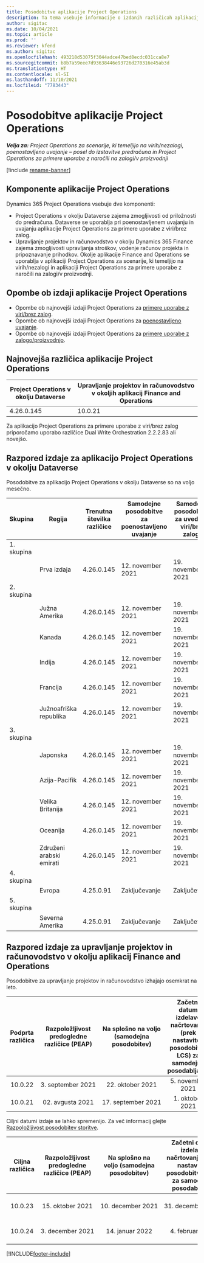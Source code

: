 ```yaml
---
title: Posodobitve aplikacije Project Operations
description: Ta tema vsebuje informacije o izdanih različicah aplikacije Dynamics 365 Project Operations.
author: sigitac
ms.date: 10/04/2021
ms.topic: article
ms.prod: ''
ms.reviewer: kfend
ms.author: sigitac
ms.openlocfilehash: 493218d53075f3044adce47bed8ecdc031cca8e7
ms.sourcegitcommit: b8b7a59eee7d93638446e93726d270316e45ab3d
ms.translationtype: HT
ms.contentlocale: sl-SI
ms.lasthandoff: 11/10/2021
ms.locfileid: "7783443"
---
```

# <a name="project-operations-updates"></a>Posodobitve aplikacije Project Operations

_**Velja za:** Project Operations za scenarije, ki temeljijo na virih/nezalogi, poenostavljeno uvajanje – posel do izstavitve predračuna in Project Operations za primere uporabe z naročili na zalogi/v proizvodnji_

[!include [rename-banner](~/includes/cc-data-platform-banner.md)]

## <a name="project-operations-components"></a>Komponente aplikacije Project Operations

Dynamics 365 Project Operations vsebuje dve komponenti:

- Project Operations v okolju Dataverse zajema zmogljivosti od priložnosti do predračuna. Dataverse se uporablja pri poenostavljenem uvajanju in uvajanju aplikacije Project Operations za primere uporabe z viri/brez zalog.
- Upravljanje projektov in računovodstvo v okolju Dynamics 365 Finance zajema zmogljivosti upravljanja stroškov, vodenje računov projekta in pripoznavanje prihodkov. Okolje aplikacije Finance and Operations se uporablja v aplikaciji Project Operations za scenarije, ki temeljijo na virih/nezalogi in aplikaciji Project Operations za primere uporabe z naročili na zalogi/v proizvodnji.

## <a name="project-operations-release-notes"></a>Opombe ob izdaji aplikacije Project Operations
- Opombe ob najnovejši izdaji Project Operations za [primere uporabe z viri/brez zalog](whats-new-oct-2021-resource-based.md).
- Opombe ob najnovejši izdaji Project Operations za [poenostavljeno uvajanje](../pro/whats-new/whats-new-oct-2021-lite.md).
- Opombe ob najnovejši izdaji Project Operations za [primere uporabe z zalogo/proizvodnjo](../prod-pma/whats-new/whats-new-jul-2021-stocked.md).

## <a name="project-operations-latest-version"></a>Najnovejša različica aplikacije Project Operations

| Project Operations v okolju Dataverse | Upravljanje projektov in računovodstvo v okoljih aplikacij Finance and Operations | 
| --- | --- |
| 4.26.0.145 | 10.0.21 |

Za aplikacijo Project Operations za primere uporabe z viri/brez zalog priporočamo uporabo različice Dual Write Orchestration 2.2.2.83 ali novejšo.

## <a name="release-schedule-for-project-operations-on-dataverse-environment"></a>Razpored izdaje za aplikacijo Project Operations v okolju Dataverse

Posodobitve za aplikacijo Project Operations v okolju Dataverse so na voljo mesečno. 

| Skupina | Regija | Trenutna številka različice | Samodejne posodobitve za poenostavljeno uvajanje | Samodejne posodobitve za uvedbe z viri/brez zaloge | Naslednja številka različice | Naslednja različica je splošno na voljo |
|-----------|-----------------------|-----------------|--------------------|---------------------|---------------------|---------------------|
| 1. skupina |   &nbsp;              |    &nbsp;       | &nbsp;             |      &nbsp;         |      &nbsp;         |      &nbsp;         |
|   &nbsp;  | Prva izdaja         |  4.26.0.145     | 12. november 2021  | 19. november 2021   | Še ni določeno                 | 03. december 2021   |
| 2. skupina |   &nbsp;              |    &nbsp;       | &nbsp;             |      &nbsp;         |      &nbsp;         |      &nbsp;         |
|   &nbsp;  | Južna Amerika         |  4.26.0.145     | 12. november 2021  | 19. november 2021   | Še ni določeno                 | 03. december 2021   |
|   &nbsp;  | Kanada                |  4.26.0.145     | 12. november 2021  | 19. november 2021   | Še ni določeno                 | 03. december 2021   |
|   &nbsp;  | Indija                 |  4.26.0.145     | 12. november 2021  | 19. november 2021   | Še ni določeno                 | 03. december 2021   |
|   &nbsp;  | Francija                |  4.26.0.145     | 12. november 2021  | 19. november 2021   | Še ni določeno                 | 03. december 2021   |
|   &nbsp;  | Južnoafriška republika          |  4.26.0.145     | 12. november 2021  | 19. november 2021   | Še ni določeno                 | 03. december 2021   |
| 3. skupina |      &nbsp;           |     &nbsp;      |     &nbsp;         |      &nbsp;         |      &nbsp;         |      &nbsp;         |
|   &nbsp;  | Japonska                 |  4.26.0.145     | 12. november 2021  | 19. november 2021   | Še ni določeno                 | 10. december 2021   |
|   &nbsp;  | Azija-Pacifik          |  4.26.0.145     | 12. november 2021  | 19. november 2021   | Še ni določeno                 | 10. december 2021   |
|   &nbsp;  | Velika Britanija         |  4.26.0.145     | 12. november 2021  | 19. november 2021   | Še ni določeno                 | 10. december 2021   |
|   &nbsp;  | Oceanija               |  4.26.0.145     | 12. november 2021  | 19. november 2021   | Še ni določeno                 | 10. december 2021   |
|   &nbsp;  | Združeni arabski emirati  |  4.26.0.145     | 12. november 2021  | 19. november 2021   | Še ni določeno                 | 10. december 2021   |
| 4. skupina |     &nbsp;            |     &nbsp;      |     &nbsp;         |      &nbsp;         |      &nbsp;         |      &nbsp;         |
|   &nbsp;  | Evropa                |  4.25.0.91      | Zaključevanje           | Zaključevanje            | 4.26.0.145          | 12. november 2021   |
| 5. skupina |     &nbsp;            |     &nbsp;      |     &nbsp;         |      &nbsp;         |      &nbsp;         |      &nbsp;         |
|   &nbsp;  | Severna Amerika         |  4.25.0.91      | Zaključevanje           | Zaključevanje            | 4.26.0.145          | 19. november 2021   |


## <a name="release-schedule-for-project-management-and-accounting-in-the-finance-and-operations-apps-environment"></a>Razpored izdaje za upravljanje projektov in računovodstvo v okolju aplikacij Finance and Operations

Posodobitve za upravljanje projektov in računovodstvo izhajajo osemkrat na leto.

|Podprta različica| Razpoložljivost predogledne različice (PEAP) | Na splošno na voljo (samodejna posodobitev) | Začetni datum izdelave načrtovanja (prek nastavitev posodobitve LCS) za samodejno posodabljanje |   Konec storitve   |
|:---------------:|:---------------------------:|:---------------------------------:|:--------------------------------------------------------------------:|:------------------:|
|     10.0.22     |      3. september 2021      |        22. oktober 2021           |                          5. november 2021                            | 14. januar 2022   |
|    10.0.21      |         02. avgusta 2021     |           17. september 2021      |                             1. oktober 2021                          |  10. december 2021 |


Ciljni datumi izdaje se lahko spremenijo. Za več informacij glejte [Razpoložljivost posodobitev storitve](/dynamics365/fin-ops-core/fin-ops/get-started/public-preview-releases?toc=%2fdynamics365%2ffinance%2ftoc.json).

|Ciljna različica | Razpoložljivost predogledne različice (PEAP) | Na splošno na voljo (samodejna posodobitev) | Začetni datum izdelave načrtovanja (prek nastavitev posodobitve LCS) za samodejno posodabljanje |   Konec storitve   |
|:---------------:|:---------------------------:|:---------------------------------:|:--------------------------------------------------------------------:|:------------------:|
|     10.0.23     |      15. oktober 2021       |        10. december 2021          |                          31. december 2021                           | 18. marec 2022     |
|     10.0.24     |      3. december 2021       |        14. januar 2022           |                          4. februar 2022                            | 15. april 2022     |

[!INCLUDE[footer-include](../includes/footer-banner.md)]
